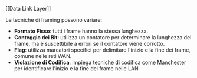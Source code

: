 [[Data Link Layer]]

Le tecniche di framing possono variare:

- **Formato Fisso**: tutti i frame hanno la stessa lunghezza.
- **Conteggio dei Bit**: utilizza un contatore per determinare la lunghezza del frame, ma è suscettibile a errori se il contatore viene corrotto.
- **Flag**: utilizza marcatori specifici per delimitare l'inizio e la fine dei frame, comune nelle reti WAN.
- **Violazione di Codifica**: impiega tecniche di codifica come Manchester per identificare l'inizio e la fine del frame nelle LAN
